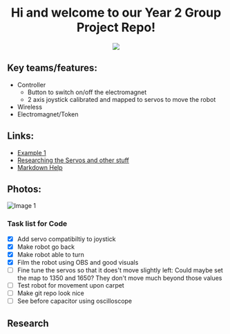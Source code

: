 <h1 align="center">Hi and welcome to our Year 2 Group Project Repo!</h4>

<p align="center"; style="object-fit: cover">
  <img src="https://github.com/Stea1thxx/Dora-the-explorer-robot/blob/main/img/gifForController.gif" />
</p>

## Key teams/features:
* Controller
  - Button to switch on/off the electromagnet
  - 2 axis joystick calibrated and mapped to servos to move the robot
* Wireless
* Electromagnet/Token

## Links:
- [Example 1](https://www.example.com)
- [Researching the Servos and other stuff](https://lunet.sharepoint.com/:f:/r/sites/23WSB013-CompanyBGroup1/Shared%20Documents/Company%20B%20Group%201/Resources?csf=1&web=1&e=RjLqzg)
- [Markdown Help](https://docs.github.com/en/get-started/writing-on-github/getting-started-with-writing-and-formatting-on-github/basic-writing-and-formatting-syntax)

## Photos:
![Image 1](image.jpg)

### Task list for Code

- [X] Add servo compatibiltiy to joystick
- [X] Make robot go back
- [X] Make robot able to turn
- [X] Film the robot using OBS and good visuals
- [ ] Fine tune the servos so that it does't move slightly left: Could maybe set the map to 1350 and 1650? They don't move much beyond those values
- [ ] Test robot for movement upon carpet
- [ ] Make git repo look nice
- [ ] See before capacitor using oscilloscope

## Research
